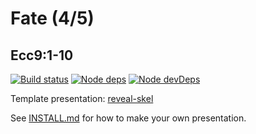# Fate (4/5)
## Ecc9:1-10

[![Build status](https://api.travis-ci.com/sermons/fate.svg)](https://travis-ci.com/github/sermons/fate)
[![Node deps](https://david-dm.org/sermons/fate.svg)](https://david-dm.org/sermons/fate)
[![Node devDeps](https://david-dm.org/sermons/fate/dev-status.svg)](https://david-dm.org/sermons/fate?type=dev)

Template presentation: [reveal-skel](https://github.com/sermons/reveal-skel)

See [INSTALL.md](INSTALL.md)
for how to make your own presentation.
